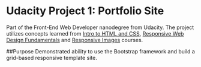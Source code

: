# Udacity Project 1: Portfolio Site
Part of the Front-End Web Developer nanodegree from Udacity.
The project utilizes concepts learned from [Intro to HTML and CSS](https://www.udacity.com/course/viewer#!/c-ud304-nd), [Responsive Web Design Fundamentals](https://www.udacity.com/course/viewer#!/c-ud893-nd) and [Responsive Images](https://www.udacity.com/course/viewer#!/c-ud882-nd) courses.

##Purpose
Demonstrated ability to use the Bootstrap framework and build a grid-based responsive template site. 
